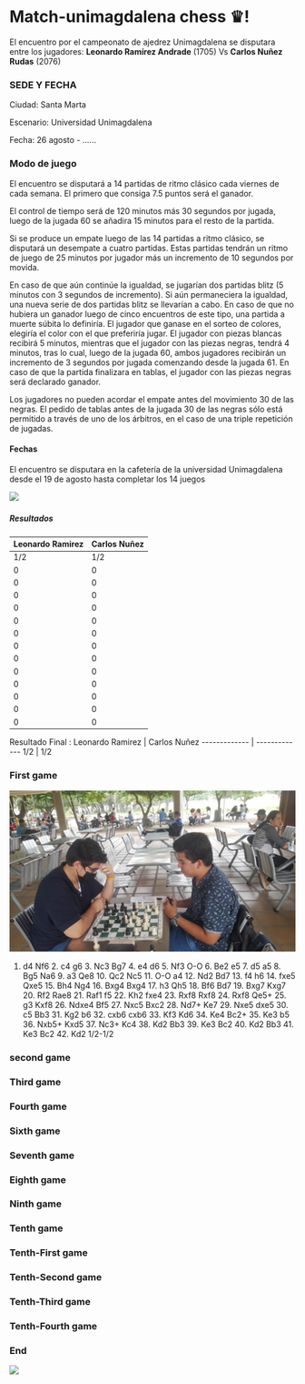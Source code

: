 # Match-unimagdalena chess ♛!

El encuentro por el campeonato de ajedrez Unimagdalena se disputara entre los jugadores: **Leonardo Ramírez Andrade** (1705) Vs **Carlos Nuñez Rudas** (2076)

### SEDE Y FECHA

Ciudad: Santa Marta

Escenario: Universidad Unimagdalena

Fecha: 26 agosto - ......

### Modo de juego

   El encuentro se disputará a 14 partidas de ritmo clásico cada viernes de cada semana. El primero que consiga 7.5 puntos será el ganador.
   
   
   El control de tiempo será de 120 minutos más 30 segundos por jugada, luego de la jugada 60 se añadira 15 minutos para el resto de la partida. 
   
   Si se produce un empate luego de las 14 partidas a ritmo clásico, se disputará un desempate a cuatro partidas. Estas partidas tendrán un ritmo de juego de 25 minutos por jugador más un incremento de 10 segundos por movida.  
   
   En caso de que aún continúe la igualdad, se jugarían dos partidas blitz (5 minutos con 3 segundos de incremento). Si aún permaneciera la igualdad, una nueva serie de dos partidas blitz se llevarían a cabo. En caso de que no hubiera un ganador luego de cinco encuentros de este tipo, una partida a muerte súbita lo definiría. 
   El jugador que ganase en el sorteo de colores, elegiría el color con el que preferiría jugar. El jugador con piezas blancas recibirá 5 minutos, mientras que el jugador con las piezas negras, tendrá 4 minutos, tras lo cual, luego de la jugada 60, ambos jugadores recibirán un incremento de 3 segundos por jugada comenzando desde la jugada 61. En caso de que la partida finalizara en tablas, el jugador con las piezas negras será declarado ganador.

   Los jugadores no pueden acordar el empate antes del movimiento 30 de las negras. El pedido de tablas antes de la jugada 30 de las negras sólo está permitido a través de uno de los árbitros, en el caso de una triple repetición de jugadas.


#### Fechas
El encuentro se disputara en la cafetería de la universidad Unimagdalena desde el 19 de agosto hasta completar los 14 juegos

![](https://images.chesscomfiles.com/uploads/v1/images_users/tiny_mce/ColinStapczynski/phpEhIfOY.jpeg)

##### Resultados 

                    
Leonardo Ramirez  | Carlos Nuñez
------------- | -------------
1/2 | 1/2
0 | 0 
0 | 0
0 | 0
0 | 0
0 | 0
0 | 0
0 | 0
0 | 0
0 | 0
0 | 0 
0 | 0 
0 | 0
0 | 0 

Resultado Final :
Leonardo Ramirez  | Carlos Nuñez
------------- | -------------
1/2 | 1/2


### First game
![](/Photos/firstgame.jpeg)

1. d4 Nf6 2. c4 g6 3. Nc3 Bg7 4. e4 d6 5. Nf3 O-O 6. Be2 e5 7. d5 a5 8. Bg5 Na6 9. a3 Qe8 10. Qc2 Nc5  11. O-O a4 12. Nd2 Bd7 13. f4 h6 14. fxe5 Qxe5 15. Bh4 Ng4  16. Bxg4 Bxg4 17. h3 Qh5 18. Bf6 Bd7 19. Bxg7 Kxg7 20. Rf2 Rae8 21. Raf1 f5 22. Kh2 fxe4 23. Rxf8 Rxf8 24. Rxf8 Qe5+ 25. g3 Kxf8 26. Ndxe4 Bf5 27. Nxc5 Bxc2 28. Nd7+ Ke7 29. Nxe5 dxe5 30. c5 Bb3 31. Kg2 b6 32. cxb6 cxb6 33. Kf3 Kd6 34. Ke4 Bc2+ 35. Ke3 b5 36. Nxb5+ Kxd5 37. Nc3+ Kc4 38. Kd2 Bb3 39. Ke3 Bc2 40. Kd2 Bb3 41. Ke3 Bc2 42. Kd2 1/2-1/2
### second game

### Third game

### Fourth game

### Sixth game

### Seventh game

### Eighth game

### Ninth game

### Tenth game

### Tenth-First game

### Tenth-Second game

### Tenth-Third game

### Tenth-Fourth game

### End
![](/Photos/LeonardoRamirezVSCarlosNu%C3%B1ez.jpeg)